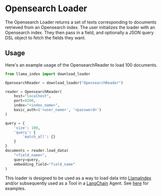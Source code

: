 # Opensearch Loader

The Opensearch Loader returns a set of texts corresponding to documents retrieved from an Opensearch index.
The user initializes the loader with an Opensearch index. They then pass in a field, and optionally a JSON query DSL object to fetch the fields they want.

## Usage

Here's an example usage of the OpensearchReader to load 100 documents.

```python
from llama_index import download_loader

OpensearchReader = download_loader("OpensearchReader")

reader = OpensearchReader(
    host="localhost", 
    port=9200, 
    index="<index_name>", 
    basic_auth=('<user_name>', '<password>')
)

query = {
    'size': 100,
    'query': {
        'match_all': {}
    }
}
documents = reader.load_data(
    "<field_name>", 
    query=query, 
    embedding_field="field_name"
)
```

This loader is designed to be used as a way to load data into [LlamaIndex](https://github.com/run-llama/llama_index/tree/main/llama_index) and/or subsequently used as a Tool in a [LangChain](https://github.com/hwchase17/langchain) Agent. See [here](https://github.com/emptycrown/llama-hub/tree/main) for examples.
